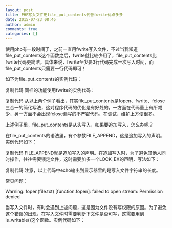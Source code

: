 ```yaml
---
layout: post
title: PHP写入文件用file_put_contents代替fwrite优点多多
date: 2015-07-23 08:46
author: admin
comments: true
categories: []
---
```

使用php有一段时间了，之前一直用fwrite写入文件，不过当我知道file_put_contents这个函数之后，fwrite就比较少用了，file_put_contents比fwrite代码更简洁。具体来说，fwrite至少要3行代码完成一次写入时间，而file_put_contents只需要一行代码即可！

如下为file_put_contents的实例代码：
<?php
$filename = 'file.txt';
$word = "你好!\r\nwebkaka";  //双引号会换行 单引号不换行
file_put_contents($filename, $word);
 ?>
复制代码
同样的功能使用fwrite的实例代码：
<?php
$filename = 'file.txt';
$word = "你好!\r\nwebkaka";  //双引号会换行  单引号不换行
$fh = fopen($filename, "w"); //w从开头写入 a追加写入
echo fwrite($fh, $word);
fclose($fh);
 ?>
复制代码
从以上两个例子看出，其实file_put_contents是fopen、fwrite、fclose三合一的简化写法，这对程序代码的优化是有好处的，一方面在代码量上有所减少，另一方面不会出现fclose漏写的不严密代码，在调试、维护上方便很多。

上述例子里，file_put_contents是从头写入，如果要追加写入，怎么办呢？

在file_put_contents的语法里，有个参数FILE_APPEND，这是追加写入的声明。实例代码如下：
<?php
echo file_put_contents('file.txt', "This is another something.", FILE_APPEND);
 ?>
复制代码
FILE_APPEND就是追加写入的声明。在追加写入时，为了避免其他人同时操作，往往需要锁定文件，这时需要加多一个LOCK_EX的声明，写法如下：
<?php
echo file_put_contents('file.txt', "This is another something.", FILE_APPEND|LOCK_EX);
 ?>
复制代码
注意，以上代码中echo输出到显示器里的是写入文件字符串的长度。



常见问题：

Warning: fopen(file.txt) [function.fopen]: failed to open stream: Permission denied

当写入文件时，有时会遇到上述问题，这是因为文件没有写权限的原因。为了避免这个错误的出现，在写入文件时需要判断下文件是否可写，这需要用到is_writable()这个函数。实例代码如下：
<?php
$filename = 'file.txt';
 if (is_writable($filename)) {
echo file_put_contents($filename, "This is another something.", FILE_APPEND);
 } else {
    echo "文件 $filename 不可写";
复制代码
}
?>
